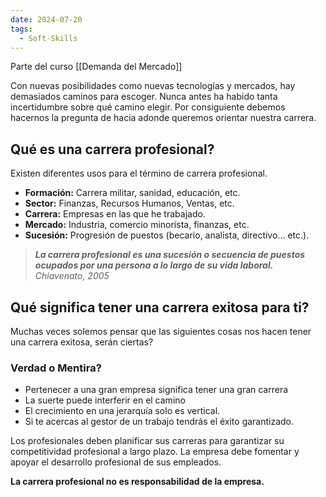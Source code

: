 ```yaml
---
date: 2024-07-20
tags:
  - Soft-Skills
---
```


Parte del curso [[Demanda del Mercado]]

Con nuevas posibilidades como nuevas tecnologías y mercados, hay demasiados caminos para escoger. Nunca antes ha habido tanta incertidumbre sobre qué camino elegir. Por consiguiente debemos hacernos la pregunta de hacia adonde queremos orientar nuestra carrera.

## Qué es una carrera profesional?
Existen diferentes usos para el término de carrera profesional. 

- **Formación:** Carrera militar, sanidad, educación, etc.
- **Sector:** Finanzas, Recursos Humanos, Ventas, etc.
- **Carrera:** Empresas en las que he trabajado.
- **Mercado:** Industria, comercio minorista, finanzas, etc.
- **Sucesión:** Progresión de puestos (becario, analista, directivo... etc.).

> ***La carrera profesional es una sucesión o secuencia de puestos ocupados por una persona a lo largo de su vida laboral.***
> *Chiavenato, 2005*

## Qué significa tener una carrera exitosa para ti?
Muchas veces solemos pensar que las siguientes cosas nos hacen tener una carrera exitosa, serán ciertas?
### Verdad o Mentira?
- Pertenecer a una gran empresa significa tener una gran carrera
- La suerte puede interferir en el camino
- El crecimiento en una jerarquía solo es vertical.
- Si te acercas al gestor de un trabajo tendrás el éxito garantizado.

Los profesionales deben planificar sus carreras para garantizar su competitividad profesional a largo plazo. La empresa debe fomentar y apoyar el desarrollo profesional de sus empleados.

**La carrera profesional no es responsabilidad de la empresa.**
